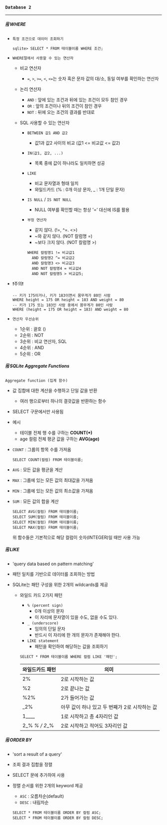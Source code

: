 ### `Database 2`

***

##### 🗒 WHERE

- `특정 조건으로 데이터 조회하기`

  ```sqlite
  sqlite> SELECT * FROM 테이블이름 WHERE 조건;
  ```

- `WHERE절에서 사용할 수 있는 연산자`

  - 비교 연산자
    - `=`, `>`, `>=`, `<`, `<=`는 숫자 혹은 문자 값의 대/소, 동일 여부를 확인하는 연산자
  - 논리 연산자
    - `AND` : 앞에 있는 조건과 뒤에 있는 조건이 모두 참인 경우
    - `OR` : 앞의 조건이나 뒤의 조건이 참인 경우
    - `NOT` : 뒤에 오는 조건의 결과를 반대로

  - SQL 사용할 수 있는 연산자

    - `BETWEEN 값1 AND 값2`

      - 값1과 값2 사이의 비교 (값1 <= 비교값 <= 값2)

    - `IN(값1, 값2, ...)`

      - 목록 중에 값이 하나라도 일치하면 성공

    - `LIKE`

      - 비교 문자열과 형태 일치
      - 와일드카드 (% : 0개 이상 문자, _ : 1개 단일 문자)

    - `IS NULL` / `IS NOT NULL`

      - NULL 여부를 확인할 때는 항상 '=' 대신에 IS를 활용

    - `부정 연산자`

      - 같지 않다. (!=, ^=. <>)
      - ~와 같지 않다. (NOT 칼럼명 =)
      - ~보다 크지 않다. (NOT 칼럼명 >)

      ```sqlite
      WHERE 칼럼명1 != 비교값1
      	AND 칼럼명2 ^= 비교값2
      	AND 칼럼명3 <> 비교값3
      	AND NOT 칼럼명4 = 비교값4
      	AND NOT 칼럼명5 > 비교값5;
      ```

- ❗️주의❗️

  ```sqlite
  -- 키가 175이거나, 키가 183이면서 몸무게가 80인 사람
  WHERE height = 175 OR height = 183 AND weight = 80
  -- 키가 175 또는 183인 사람 중에서 몸무게가 80인 사람
  WHERE (height = 175 OR height = 183) AND weight = 80
  ```

- `연산자 우선순위`

  - 1순위 : 괄호 ()
  - 2순위 : NOT
  - 3순위 : 비교 연산자, SQL
  - 4순위 : AND
  - 5순위 : OR





##### 🗒 SQLite Aggregate Functions

`Aggregate function (집계 함수)`

- 값 집합에 대한 계산을 수행하고 단일 값을 반환
  - 여러 행으로부터 하나의 결괏값을 반환하는 함수
- SELECT 구문에서만 사용됨
- 예시
  - 테이블 전체 행 수를 구하는 **COUNT(*)**
  - age 컬럼 전체 평균 값을 구하는 **AVG(age)**

- `COUNT` : 그룹의 항목 수를 가져옴

  ```sqlite
  SELECT COUNT(컬럼) FROM 테이블이름;
  ```

- `AVG` : 모든 값을 평균을 계산

- `MAX` : 그룹에 있는 모든 값의 최대값을 가져옴

- `MIN` : 그룹에 있는 모든 값의 최소값을 가져옴

- `SUM` : 모든 값의 합을 계산

  ```sqlite
  SELECT AVG(컬럼) FROM 테이블이름;
  SELECT SUM(컬럼) FROM 테이블이름;
  SELECT MIN(컬럼) FROM 테이블이름;
  SELECT MAX(컬럼) FROM 테이블이름;
  ```

  위 함수들은 기본적으로 해당 컬럼이 숫자(INTEGER)일 때만 사용 가능







##### 🗒 LIKE

- 'query data based on pattern matching'

- 패턴 일치를 기반으로 데이터를 조회하는 방법

- SQLite는 패턴 구성을 위한 2개의 wildcards를 제공

  - 와일드 카드 2가지 패턴

    - `% (percent sign)`
      - 0개 이상의 문자
      - 이 자리에 문자열이 있을 수도, 없을 수도 있다.
    - `_ (underscore)`
      - 임의의 단일 문자
      - 반드시 이 자리에 한 개의 문자가 존재해야 한다.
    - `LIKE statement`
      - 패턴을 확인하여 해당하는 값을 조회하기

    ```sqlite
    SELECT * FROM 테이블이름 WHERE 컬럼 LIKE '패턴';
    ```

    | 와일드카드 패턴 | 의미                                          |
    | --------------- | --------------------------------------------- |
    | 2%              | 2로 시작하는 값                               |
    | %2              | 2로 끝나는 값                                 |
    | %2%             | 2가 들어가는 값                               |
    | _2%             | 아무 값이 하나 있고 두 번째가 2로 시작하는 값 |
    | 1____           | 1로 시작하고 총 4자리인 값                    |
    | 2_% _% / 2__%   | 2로 시작하고 적어도 3자리인 값                |







##### 🗒 ORDER BY

- 'sort a result of a query'

- 조회 결과 집합을 정렬

- SELECT 문에 추가하여 사용

- 정렬 순서를 위한 2개의 keyword 제공

  - `ASC` : 오름차순(default)
  - `DESC` : 내림차순

  ```sqlite
  SELECT * FROM 테이블이름 ORDER BY 컬럼 ASC;
  SELECT * FROM 테이블이름 ORDER BY 컬럼 DESC;
  ```

  